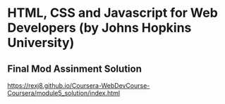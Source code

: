 # HTML, CSS and Javascript for Web Developers (by Johns Hopkins University)

## Final Mod Assinment Solution

https://rexj8.github.io/Coursera-WebDevCourse-Coursera/module5_solution/index.html
